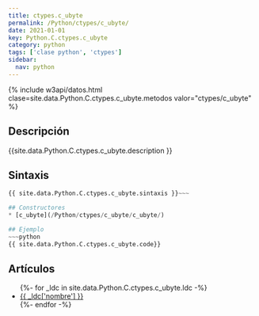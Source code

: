 ```yaml
---
title: ctypes.c_ubyte
permalink: /Python/ctypes/c_ubyte/
date: 2021-01-01
key: Python.C.ctypes.c_ubyte
category: python
tags: ['clase python', 'ctypes']
sidebar: 
  nav: python
---
```


{% include w3api/datos.html clase=site.data.Python.C.ctypes.c_ubyte.metodos valor="ctypes/c_ubyte" %}

## Descripción
{{site.data.Python.C.ctypes.c_ubyte.description }}

## Sintaxis
~~~python
{{ site.data.Python.C.ctypes.c_ubyte.sintaxis }}~~~

## Constructores
* [c_ubyte](/Python/ctypes/c_ubyte/c_ubyte/)

## Ejemplo
~~~python
{{ site.data.Python.C.ctypes.c_ubyte.code}}
~~~

## Artículos
<ul>
{%- for _ldc in site.data.Python.C.ctypes.c_ubyte.ldc -%}
   <li>
       <a href="{{_ldc['url'] }}">{{ _ldc['nombre'] }}</a>
   </li>
{%- endfor -%}
</ul>
